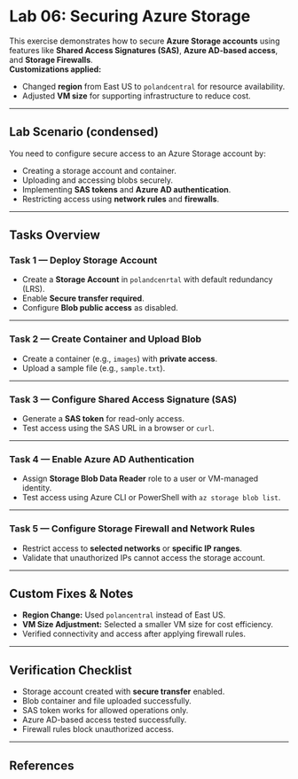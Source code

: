 # Lab 06: Securing Azure Storage

This exercise demonstrates how to secure **Azure Storage accounts** using features like **Shared Access Signatures (SAS)**, **Azure AD-based access**, and **Storage Firewalls**.  
**Customizations applied:**  
- Changed **region** from East US to `polandcentral` for resource availability.  
- Adjusted **VM size** for supporting infrastructure to reduce cost.

---

## Lab Scenario (condensed)

You need to configure secure access to an Azure Storage account by:
- Creating a storage account and container.
- Uploading and accessing blobs securely.
- Implementing **SAS tokens** and **Azure AD authentication**.
- Restricting access using **network rules** and **firewalls**.

---

## Tasks Overview

### Task 1 — Deploy Storage Account
- Create a **Storage Account** in `polandcenrtal` with default redundancy (LRS).
- Enable **Secure transfer required**.
- Configure **Blob public access** as disabled.

---

### Task 2 — Create Container and Upload Blob
- Create a container (e.g., `images`) with **private access**.
- Upload a sample file (e.g., `sample.txt`).

---

### Task 3 — Configure Shared Access Signature (SAS)
- Generate a **SAS token** for read-only access.
- Test access using the SAS URL in a browser or `curl`.

---

### Task 4 — Enable Azure AD Authentication
- Assign **Storage Blob Data Reader** role to a user or VM-managed identity.
- Test access using Azure CLI or PowerShell with `az storage blob list`.

---

### Task 5 — Configure Storage Firewall and Network Rules
- Restrict access to **selected networks** or **specific IP ranges**.
- Validate that unauthorized IPs cannot access the storage account.

---

## Custom Fixes & Notes
- **Region Change:** Used `polancentral` instead of East US.
- **VM Size Adjustment:** Selected a smaller VM size for cost efficiency.
- Verified connectivity and access after applying firewall rules.

---

## Verification Checklist
- Storage account created with **secure transfer** enabled.
- Blob container and file uploaded successfully.
- SAS token works for allowed operations only.
- Azure AD-based access tested successfully.
- Firewall rules block unauthorized access.

---

## References
